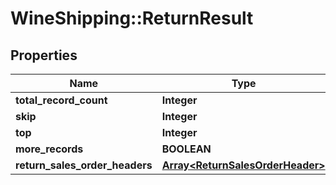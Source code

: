 # WineShipping::ReturnResult

## Properties
Name | Type | Description | Notes
------------ | ------------- | ------------- | -------------
**total_record_count** | **Integer** |  | [optional] 
**skip** | **Integer** |  | [optional] 
**top** | **Integer** |  | [optional] 
**more_records** | **BOOLEAN** |  | [optional] 
**return_sales_order_headers** | [**Array&lt;ReturnSalesOrderHeader&gt;**](ReturnSalesOrderHeader.md) |  | [optional] 

